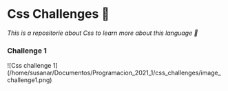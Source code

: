# Css Challenges :muscle:
*This is a repositorie about Css to learn more about this language :cowboy_hat_face:*

### Challenge 1
![Css challenge 1] (/home/susanar/Documentos/Programacion_2021_1/css_challenges/image_challenge1.png)